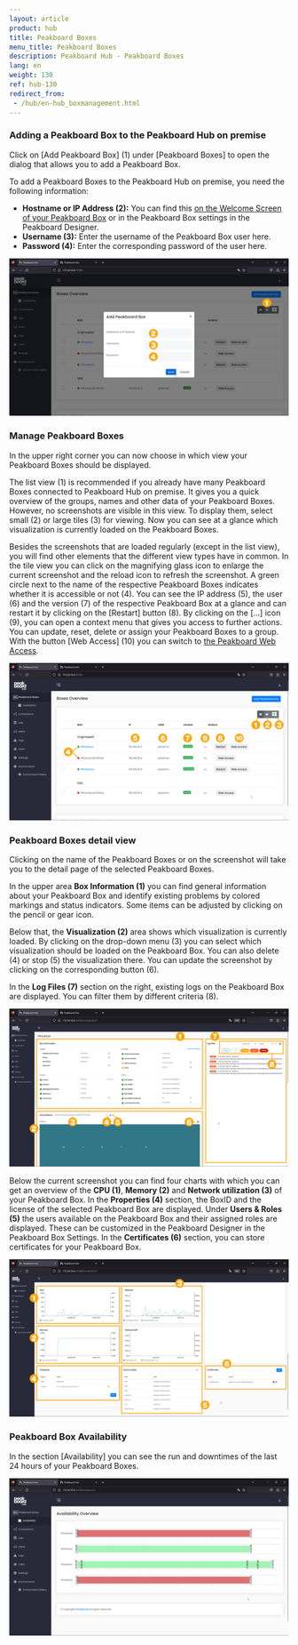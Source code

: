 ```yaml
---
layout: article
product: hub
title: Peakboard Boxes
menu_title: Peakboard Boxes
description: Peakboard Hub - Peakboard Boxes 
lang: en
weight: 130
ref: hub-130
redirect_from:
 - /hub/en-hub_boxmanagement.html
---
```


### Adding a Peakboard Box to the Peakboard Hub on premise

Click on [Add Peakboard Box] (1) under [Peakboard Boxes] to open the dialog that allows you to add a Peakboard Box.

To add a Peakboard Boxes to the Peakboard Hub on premise, you need the following information:

* **Hostname or IP Address (2):** You can find this [on the Welcome Screen of your Peakboard Box](/get_started/en-peakboard-box.html) or in the Peakboard Box settings in the Peakboard Designer.
* **Username (3):** Enter the username of the Peakboard Box user here.
* **Password (4):** Enter the corresponding password of the user here.

![Add Peakboard Box](/assets/images/hub/en_hub_boxes-01.png)

### Manage Peakboard Boxes

In the upper right corner you can now choose in which view your Peakboard Boxes should be displayed.

The list view (1) is recommended if you already have many Peakboard Boxes connected to Peakboard Hub on premise.
It gives you a quick overview of the groups, names and other data of your Peakboard Boxes. However, no screenshots are visible in this view.
To display them, select small (2) or large tiles (3) for viewing. Now you can see at a glance which visualization is currently loaded on the Peakboard Boxes.

Besides the screenshots that are loaded regularly (except in the list view), you will find other elements that the different view types have in common. In the tile view you can click on the magnifying glass icon to enlarge the current screenshot and the reload icon to refresh the screenshot.
A green circle next to the name of the respective Peakboard Boxes indicates whether it is accessible or not (4). You can see the IP address (5), the user (6) and the version (7) of the respective Peakboard Box at a glance and can restart it by clicking on the [Restart] button (8). By clicking on the [...] icon (9), you can open a context menu that gives you access to further actions. You can update, reset, delete or assign your Peakboard Boxes to a group. With the button [Web Access] (10) you can switch to [the Peakboard Web Access](/administration/en-web-access.html).

![Manage Peakboard Boxes](/assets/images/hub/en_hub_boxes-02.png)

### Peakboard Boxes detail view

Clicking on the name of the Peakboard Boxes or on the screenshot will take you to the detail page of the selected Peakboard Boxes.

In the upper area **Box Information (1)** you can find general information about your Peakboard Box and identify existing problems by colored markings and status indicators. Some items can be adjusted by clicking on the pencil or gear icon.

Below that, the **Visualization (2)** area shows which visualization is currently loaded.
By clicking on the drop-down menu (3) you can select which visualization should be loaded on the Peakboard Box. You can also delete (4) or stop (5) the visualization there. You can update the screenshot by clicking on the corresponding button (6).

In the **Log Files (7)** section on the right, existing logs on the Peakboard Box are displayed. You can filter them by different criteria (8).

![Detail view 01](/assets/images/hub/en_hub_boxes-03.png)

Below the current screenshot you can find four charts with which you can get an overview of the **CPU (1)**, **Memory (2)** and **Network utilization (3)** of your Peakboard Box.
In the **Properties (4)** section, the BoxID and the license of the selected Peakboard Box are displayed. Under **Users & Roles (5)** the users available on the Peakboard Box and their assigned roles are displayed. These can be customized in the Peakboard Designer in the Peakboard Box Settings. In the **Certificates (6)** section, you can store certificates for your Peakboard Box.

![Detail view 02](/assets/images/hub/en_hub_boxes-04.png)

### Peakboard Box Availability

In the section [Availability] you can see the run and downtimes of the last 24 hours of your Peakboard Boxes.

![Availability](/assets/images/hub/en_hub_boxes-05.png)
